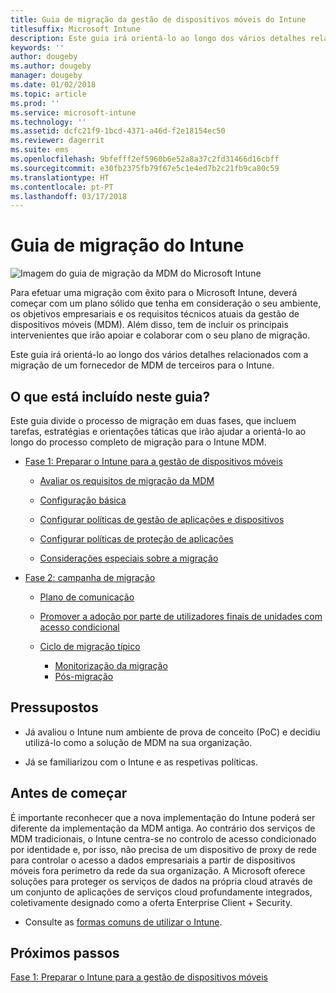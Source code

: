 ```yaml
---
title: Guia de migração da gestão de dispositivos móveis do Intune
titlesuffix: Microsoft Intune
description: Este guia irá orientá-lo ao longo dos vários detalhes relacionados com a migração de um fornecedor de MDM de terceiros para o Microsoft Intune.
keywords: ''
author: dougeby
ms.author: dougeby
manager: dougeby
ms.date: 01/02/2018
ms.topic: article
ms.prod: ''
ms.service: microsoft-intune
ms.technology: ''
ms.assetid: dcfc21f9-1bcd-4371-a46d-f2e18154ec50
ms.reviewer: dagerrit
ms.suite: ems
ms.openlocfilehash: 9bfefff2ef5960b6e52a8a37c2fd31466d16cbff
ms.sourcegitcommit: e30fb2375fb79f67e5c1e4ed7b2c21fb9ca80c59
ms.translationtype: HT
ms.contentlocale: pt-PT
ms.lasthandoff: 03/17/2018
---
```

# <a name="intune-migration-guide"></a>Guia de migração do Intune

![Imagem do guia de migração da MDM do Microsoft Intune](./media/MDM-migration-guide-art.PNG)

Para efetuar uma migração com êxito para o Microsoft Intune, deverá começar com um plano sólido que tenha em consideração o seu ambiente, os objetivos empresariais e os requisitos técnicos atuais da gestão de dispositivos móveis (MDM). Além disso, tem de incluir os principais intervenientes que irão apoiar e colaborar com o seu plano de migração.

Este guia irá orientá-lo ao longo dos vários detalhes relacionados com a migração de um fornecedor de MDM de terceiros para o Intune.

## <a name="whats-included-in-this-guide"></a>O que está incluído neste guia?

Este guia divide o processo de migração em duas fases, que incluem tarefas, estratégias e orientações táticas que irão ajudar a orientá-lo ao longo do processo completo de migração para o Intune MDM.

-   [Fase 1: Preparar o Intune para a gestão de dispositivos móveis](migration-guide-prepare.md)

    -   [Avaliar os requisitos de migração da MDM](migration-guide-prepare.md#assess-mdm-requirements)

    -   [Configuração básica](migration-guide-setup.md)

    -   [Configurar políticas de gestão de aplicações e dispositivos](migration-guide-configure-policies.md)

    -   [Configurar políticas de proteção de aplicações](migration-guide-app-protection-policies.md)

    -   [Considerações especiais sobre a migração](migration-guide-considerations.md)

-   [Fase 2: campanha de migração](migration-guide-campaign.md)

    -   [Plano de comunicação](migration-guide-communication-plan.md)

    -   [Promover a adoção por parte de utilizadores finais de unidades com acesso condicional](migration-guide-drive-adoption.md)

    -   [Ciclo de migração típico](migration-guide-cycle.md)
        -   [Monitorização da migração](migration-guide-cycle.md#monitoring-migration)
        -   [Pós-migração](migration-guide-cycle.md#post-migration)

## <a name="assumptions"></a>Pressupostos

-   Já avaliou o Intune num ambiente de prova de conceito (PoC) e decidiu utilizá-lo como a solução de MDM na sua organização.

-   Já se familiarizou com o Intune e as respetivas políticas.

## <a name="before-you-begin"></a>Antes de começar

É importante reconhecer que a nova implementação do Intune poderá ser diferente da implementação da MDM antiga. Ao contrário dos serviços de MDM tradicionais, o Intune centra-se no controlo de acesso condicionado por identidade e, por isso, não precisa de um dispositivo de proxy de rede para controlar o acesso a dados empresariais a partir de dispositivos móveis fora perímetro da rede da sua organização. A Microsoft oferece soluções para proteger os serviços de dados na própria cloud através de um conjunto de aplicações de serviços cloud profundamente integrados, coletivamente designado como a oferta Enterprise Client + Security.

-   Consulte as [formas comuns de utilizar o Intune](common-scenarios.md).

## <a name="next-steps"></a>Próximos passos

[Fase 1: Preparar o Intune para a gestão de dispositivos móveis](migration-guide-prepare.md)
